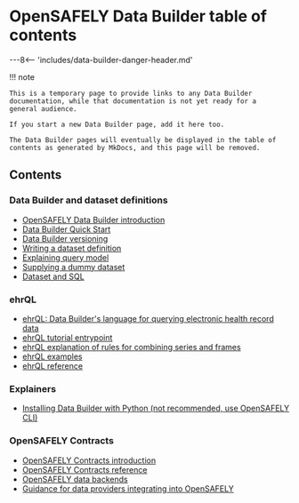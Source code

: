 # OpenSAFELY Data Builder table of contents

---8<-- 'includes/data-builder-danger-header.md'

!!! note

    This is a temporary page to provide links to any Data Builder
    documentation, while that documentation is not yet ready for a
    general audience.

    If you start a new Data Builder page, add it here too.

    The Data Builder pages will eventually be displayed in the table of
    contents as generated by MkDocs, and this page will be removed.

## Contents

### Data Builder and dataset definitions

* [OpenSAFELY Data Builder introduction](data-builder-intro.md)
* [Data Builder Quick Start](data-builder-quick-start.md)
* [Data Builder versioning](data-builder-versioning.md)
* [Writing a dataset definition](dataset-definition.md)
* [Explaining query model](query-engine-explanation.md)
* [Supplying a dummy dataset](data-builder-dummy-data.md)
* [Dataset and SQL](dataset-sql-explanation.md)

### ehrQL

* [ehrQL: Data Builder's language for querying electronic health record data](ehrql-intro.md)
* [ehrQL tutorial entrypoint](ehrql-new-tutorial-intro.md)
* [ehrQL explanation of rules for combining series and frames](ehrql-combining-series-and-frames.md)
* [ehrQL examples](ehrql-examples.md)
* [ehrQL reference](ehrql-reference.md)

### Explainers

* [Installing Data Builder with Python (not recommended, use OpenSAFELY CLI)](ehrql-new-tutorial-python.md)

### OpenSAFELY Contracts

* [OpenSAFELY Contracts introduction](contracts-intro.md)
* [OpenSAFELY Contracts reference](contracts-reference.md)
* [OpenSAFELY data backends](data-backends.md)
* [Guidance for data providers integrating into OpenSAFELY](data-provider-integration.md)
